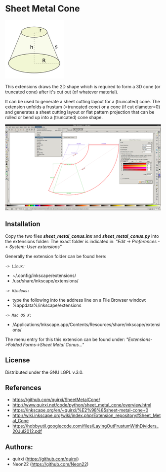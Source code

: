 # **Sheet Metal Cone**

![Cone](sheetmetalcone.png)

This extensions draws the 2D shape which is required to form a 3D cone 
(or truncated cone) after it's cut out (of whatever material). 

It can be used to generate a sheet cutting layout for a (truncated) cone.
The extension unfolds a frustum (=truncated cone) or a cone (if cut diameter=0)
and generates a sheet cutting layout or flat pattern projection that can 
be rolled or bend up into a (truncated) cone shape.  

![Screenshot](screenshot.png)

## Installation

Copy the two files ***sheet_metal_conus.inx*** and ***sheet_metal_conus.py*** into the extensions folder:
The exact folder is indicated in: *"Edit -> Preferences -> System: User extensions"*

Generally the extension folder can be found here:

*`-> Linux:`*
*  ~/.config/inkscape/extensions/
*  /usr/share/inkscape/extensions/

*`-> Windows:`* 
*  type the following into the address line on a File Browser window:
*  %appdata%/inkscape/extensions

*`-> Mac OS X:`* 
*  /Applications/Inkscape.app/Contents/Resources/share/inkscape/extensions/

The menu entry for this this extension can be found under: _"Extensions->Folded Forms->Sheet Metal Conus..."_

## License

Distributed under the GNU LGPL v.3.0.

## References

* https://github.com/quirxi/SheetMetalCone/
* http://www.quirxi.net/code/python/sheet_metal_cone/overview.html
* https://inkscape.org/en/~quirxi/%E2%98%85sheet-metal-cone+0
* http://wiki.inkscape.org/wiki/index.php/Extension_repository#Sheet_Metal_Cone
* https://hobbyutil.googlecode.com/files/LayingOutFrustumWithDividers_20Jul2012.pdf


## Authors:

* quirxi (https://github.com/quirxi)
* Neon22 (https://github.com/Neon22) 
